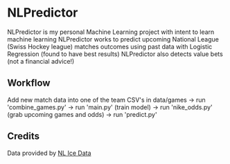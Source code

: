 # NLPredictor

NLPredictor is my personal Machine Learning project with intent to learn machine learning
NLPredictor works to predict upcoming National League (Swiss Hockey league) matches outcomes using past data with Logistic Regression (found to have best results)
NLPredictor also detects value bets (not a financial advice!)


## Workflow
Add new match data into one of the team CSV's in data/games -> 
run 'combine_games.py' -> 
run 'main.py' (train model) ->
run 'nike_odds.py' (grab upcoming games and odds) ->
run 'predict.py'

## Credits
Data provided by [NL Ice Data](https://nlicedata.com)

